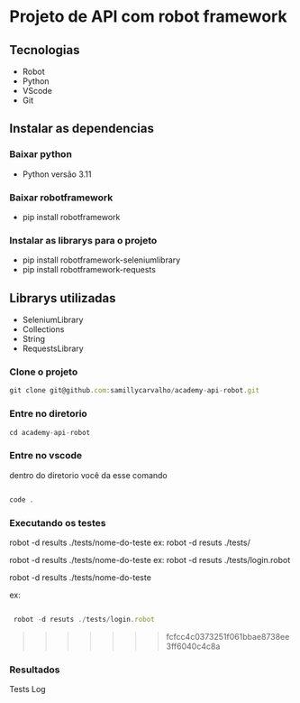 # Projeto de API com robot framework

## Tecnologias

- Robot
- Python
- VScode
- Git

## Instalar as dependencias

### Baixar python

- Python versão 3.11

### Baixar robotframework

- pip install robotframework

### Instalar as librarys para o projeto

- pip install robotframework-seleniumlibrary
- pip install robotframework-requests

## Librarys utilizadas

- SeleniumLibrary
- Collections
- String
- RequestsLibrary

### Clone o projeto

```jsx
git clone git@github.com:samillycarvalho/academy-api-robot.git
```

### Entre no diretorio

```jsx
cd academy-api-robot
```

### Entre no vscode

dentro do diretorio você da esse comando

```jsx

code .
```

### Executando os testes

   robot -d results ./tests/nome-do-teste
   ex: robot -d resuts ./tests/

   robot -d results ./tests/nome-do-teste
   ex: robot -d resuts ./tests/login.robot


robot -d results ./tests/nome-do-teste

ex:

```jsx

 robot -d resuts ./tests/login.robot
```
>>>>>>> fcfcc4c0373251f061bbae8738ee3ff6040c4c8a

### Resultados

Tests Log



